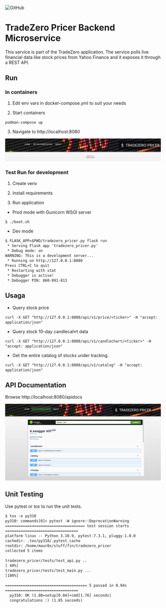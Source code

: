 ![GitHub](https://img.shields.io/github/license/mauroseb/tradezero-pricer)

# TradeZero Pricer Backend Microservice

This service is part of the TradeZero application.
The service polls live financial data like stock prices from Yahoo Finance and it exposes it through a REST API.

## Run

### In containers

1. Edit env vars in docker-compose.yml to suit your needs

2. Start containers
```
podman-compose up
```
3. Navigate to http://localhost:8080

![tradezero-pricer-1](images/tradezero-pricer-1.png)


### Test Run for development

1. Create venv

2. Install requirements

3. Run application

 - Prod mode with Gunicorn WSGI server
```
$ ./boot.sh
```
 - Dev mode
```
$ FLASK_APP=$PWD/tradezero_pricer.py flask run
 * Serving Flask app 'tradezero_pricer.py'
 * Debug mode: on
WARNING: This is a development server...
 * Running on http://127.0.0.1:8080
Press CTRL+C to quit
 * Restarting with stat
 * Debugger is active!
 * Debugger PIN: 860-991-813
```

## Usaga

 * Query stock price
```
curl -X GET "http://127.0.0.1:8080/api/v1/price/<ticker>" -H "accept: application/json"
```

 * Query stock 10-day candlecahrt data
```
curl -X GET "http://127.0.0.1:8080/api/v1/candlechart/<ticker>" -H "accept: application/json"
```

 * Get the entire catalog of stocks under tracking.
```
curl -X GET "http://127.0.0.1:8080/api/v1/catalog" -H "accept: application/json"
```

## API Documentation

Browse http://localhost:8080/apidocs

![tradezero-pricer-2](images/tradezero-pricer-2.png)


## Unit Testing

Use pytest or tox to run the unit tests.


```
$ tox -e py310
py310: commands[0]> pytest -W ignore::DeprecationWarning
==================================== test session starts =================================
platform linux -- Python 3.10.9, pytest-7.3.1, pluggy-1.0.0
cachedir: .tox/py310/.pytest_cache
rootdir: /home/maur0x/stuff/fin/tradezero_pricer
collected 5 items

tradezero_pricer/tests/test_api.py ..                                                                                                              [ 40%]
tradezero_pricer/tests/test_main.py ...                                                                                                            [100%]

===================================== 5 passed in 0.94s =================================
  py310: OK (1.80=setup[0.04]+cmd[1.76] seconds)
  congratulations :) (1.85 seconds)

```
